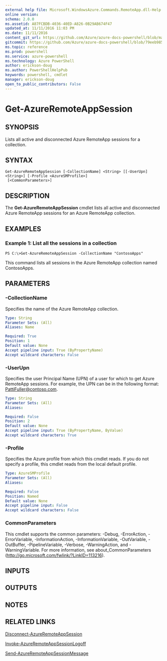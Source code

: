 ```yaml
---
external help file: Microsoft.WindowsAzure.Commands.RemoteApp.dll-Help.xml
online version: 
schema: 2.0.0
ms.assetid: A87FCBDB-4036-40ED-A826-0B29AB674F47
updated_at: 11/11/2016 11:03 PM
ms.date: 11/11/2016
content_git_url: https://github.com/Azure/azure-docs-powershell/blob/master/azureps-cmdlets-docs/ServiceManagement/Azure.RemoteApp/v3.0.0/Get-AzureRemoteAppSession.md
gitcommit: https://github.com/Azure/azure-docs-powershell/blob/79eeb985ea480979357fb4695832a0c3d29a48bf/azureps-cmdlets-docs/ServiceManagement/Azure.RemoteApp/v3.0.0/Get-AzureRemoteAppSession.md
ms.topic: reference
ms.prod: powershell
ms.service: azure-powershell
ms.technology: Azure PowerShell
author: erickson-doug
ms.author: PowerShellHelpPub
keywords: powershell, cmdlet
manager: erickson-doug
open_to_public_contributors: False
---
```


# Get-AzureRemoteAppSession

## SYNOPSIS
Lists all active and disconnected Azure RemoteApp sessions for a collection.

## SYNTAX

```
Get-AzureRemoteAppSession [-CollectionName] <String> [[-UserUpn] <String>] [-Profile <AzureSMProfile>]
 [<CommonParameters>]
```

## DESCRIPTION
The **Get-AzureRemoteAppSession** cmdlet lists all active and disconnected Azure RemoteApp sessions for an Azure RemoteApp collection.

## EXAMPLES

### Example 1: List all the sessions in a collection
```
PS C:\>Get-AzureRemoteAppSession -CollectionName "ContosoApps"
```

This command lists all sessions in the Azure RemoteApp collection named ContosoApps.

## PARAMETERS

### -CollectionName
Specifies the name of the Azure RemoteApp collection.

```yaml
Type: String
Parameter Sets: (All)
Aliases: Name

Required: True
Position: 1
Default value: None
Accept pipeline input: True (ByPropertyName)
Accept wildcard characters: False
```

### -UserUpn
Specifies the user Principal Name (UPN) of a user for which to get Azure RemoteApp sessions.
For example, the UPN can be in the following format: PattiFuller@contoso.com.

```yaml
Type: String
Parameter Sets: (All)
Aliases: 

Required: False
Position: 2
Default value: None
Accept pipeline input: True (ByPropertyName, ByValue)
Accept wildcard characters: True
```

### -Profile
Specifies the Azure profile from which this cmdlet reads.
If you do not specify a profile, this cmdlet reads from the local default profile.

```yaml
Type: AzureSMProfile
Parameter Sets: (All)
Aliases: 

Required: False
Position: Named
Default value: None
Accept pipeline input: False
Accept wildcard characters: False
```

### CommonParameters
This cmdlet supports the common parameters: -Debug, -ErrorAction, -ErrorVariable, -InformationAction, -InformationVariable, -OutVariable, -OutBuffer, -PipelineVariable, -Verbose, -WarningAction, and -WarningVariable. For more information, see about_CommonParameters (http://go.microsoft.com/fwlink/?LinkID=113216).

## INPUTS

## OUTPUTS

## NOTES

## RELATED LINKS

[Disconnect-AzureRemoteAppSession](xref:ServiceManagement/Azure.RemoteApp/v3.0.0/Disconnect-AzureRemoteAppSession.md)

[Invoke-AzureRemoteAppSessionLogoff](xref:ServiceManagement/Azure.RemoteApp/v3.0.0/Invoke-AzureRemoteAppSessionLogoff.md)

[Send-AzureRemoteAppSessionMessage](xref:ServiceManagement/Azure.RemoteApp/v3.0.0/Send-AzureRemoteAppSessionMessage.md)


